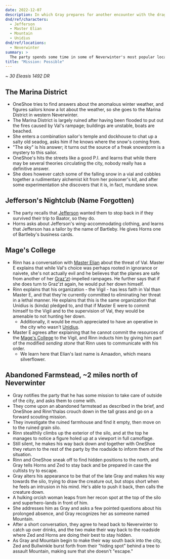 ```yaml
---
date: 2022-12-07
description: In which Gray prepares for another encounter with the dragon fanboys.
dnd/ref/characters:
  - Jefferson
  - Master Elian
  - Mountain
  - Unidius
dnd/ref/locations:
  - Neverwinter
summary: >
  The party spends some time in some of Neverwinter's most popular locations, such as the burned and flooded marina district, the ever-popular Jefferson's place (I forgot the name again), the Mage's College, and a long-abandoned farmstead a couple miles north of the city.
title: "Mission: Possible"
---
```


_~ 30 Eleasis 1492 DR_

## The Marina District

- OneShoe tries to find answers about the anomalous winter weather, and figures sailors know a lot about the weather, so she goes to the Marina District in western Neverwinter.
- The Marina District is largely ruined after having been flooded to put out the fires caused by Val's rampage; buildings are unstable, boats are beached.
- She enters a combination sailor's temple and dockhouse to chat up a salty old seadog, asks him if he knows where the snow's coming from.
- "The sky" is his answer; it turns out the source of a freak snowstorm is a mystery to this sailor.
- OneShoe's hits the streets like a good P.I. and learns that while there may be several theories circulating the city, nobody really has a definitive answer.
- She does however catch some of the falling snow in a vial and cobbles together a rudimentary alchemist kit from her poisoner's kit, and after some experimentation she discovers that it is, in fact, mundane snow.

## Jefferson's Nightclub (Name Forgotten)

- The party recalls that [Jefferson](/dnd/npcs/jefferson) wanted them to stop back in if they survived their trip to Baator, so they do.
- Horns asks about Jefferson's wing-accommodating clothing, and learns that Jefferson has a tailor by the name of Bartleby. He gives Horns one of Bartleby's business cards.

## Mage's College

- Rinn has a conversation with [Master Elian](/dnd/npcs/elian-amaadon) about the threat of Val. Master E explains that while Val's choice was perhaps rooted in ignorance or naivete, she's not actually evil and he believes that the planes are safe from another of her [Graz'zt](/dnd/npcs/grazzt)-impelled rampages. He further says that if she does turn to Graz'zt again, he would put her down himself.
- Rinn explains that his organization - the Vigil - has less faith in Val than Master E, and that they're currently committed to eliminating her threat in a lethal manner. He explains that this is the same organization that Unidius is (kinda) pledged to, and that if Master E were to commit himself to the Vigil and to the supervision of Val, they would be amenable to not hunting her down.
    - Additionally, it would be much appreciated to have an operative in the city who wasn't [Unidius](/dnd/npcs/unidius).
- Master E agrees after explaining that he cannot commit the resources of the [Mage's College](/dnd/locations/mage-college) to the Vigil, and Rinn inducts him by giving him part of the modified _sending stone_ that Rinn uses to communicate with his order.
    - We learn here that Elian's last name is Amaadon, which means silverflower.

## Abandoned Farmstead, ~2 miles north of Neverwinter

- Gray notifies the party that he has some mission to take care of outside of the city, and asks them to come with.
- They come upon an abandoned farmstead as described in the brief, and OneShoe and Rinn'thalas crouch down in the tall grass and go on a forward scouting mission.
- They investigate the ruined farmhouse and find it empty, then move on to the ruined grain silo.
- Rinn stealthily climbs up the exterior of the silo, and at the top he manages to notice a figure holed up at a viewport in full camoflage.
- Still silent, he makes his way back down and together with OneShoe they return to the rest of the party by the roadside to inform them of the situation.
- Rinn and OneShoe sneak off to find hidden positions to the north, and Gray tells Horns and Zed to stay back and be prepared in case the cultists try to escape.
- Gray alters his appearance to be that of the late Gray and makes his way towards the silo, trying to draw the creature out, but stops short when he feels an intrusion in his mind. He's able to push it back, then calls the creature down.
- A hulking orcish woman leaps from her recon spot at the top of the silo and superhero-lands in front of him.
- She addresses him as Gray and asks a few pointed questions about his prolonged absence, and Gray recognizes her as someone named Mountain.
- After a short conversation, they agree to head back to Neverwinter to catch up over drinks, and the two make their way back to the roadside where Zed and Horns are doing their best to stay hidden.
- As Gray and Mountain begin to make their way south back into the city, Zed and Bullwinkle burst forth from their "hiding spot" behind a tree to assault Mountain, making sure that she doesn't "escape."

